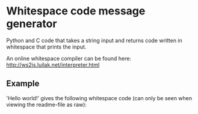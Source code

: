 # Whitespace code message generator
Python and C code that takes a string input and returns code written in whitespace that prints the input.

An online whitespace compiler can be found here:
http://ws2js.luilak.net/interpreter.html

Example
-------
'Hello world!'
gives the following whitespace code (can only be seen when viewing the readme-file as raw):
   	  	   
	
     		  	 	
	
     		 		  
	
     		 		  
	
     		 				
	
     	     
	
     			 			
	
     		 				
	
     			  	 
	
     		 		  
	
     		  	  
	
     	    	
	
  


